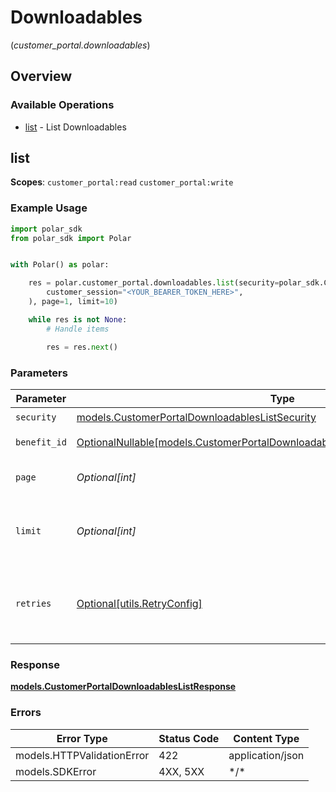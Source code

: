 # Downloadables
(*customer_portal.downloadables*)

## Overview

### Available Operations

* [list](#list) - List Downloadables

## list

**Scopes**: `customer_portal:read` `customer_portal:write`

### Example Usage

<!-- UsageSnippet language="python" operationID="customer_portal:downloadables:list" method="get" path="/v1/customer-portal/downloadables/" -->
```python
import polar_sdk
from polar_sdk import Polar


with Polar() as polar:

    res = polar.customer_portal.downloadables.list(security=polar_sdk.CustomerPortalDownloadablesListSecurity(
        customer_session="<YOUR_BEARER_TOKEN_HERE>",
    ), page=1, limit=10)

    while res is not None:
        # Handle items

        res = res.next()

```

### Parameters

| Parameter                                                                                                                                                     | Type                                                                                                                                                          | Required                                                                                                                                                      | Description                                                                                                                                                   |
| ------------------------------------------------------------------------------------------------------------------------------------------------------------- | ------------------------------------------------------------------------------------------------------------------------------------------------------------- | ------------------------------------------------------------------------------------------------------------------------------------------------------------- | ------------------------------------------------------------------------------------------------------------------------------------------------------------- |
| `security`                                                                                                                                                    | [models.CustomerPortalDownloadablesListSecurity](../../models/customerportaldownloadableslistsecurity.md)                                                     | :heavy_check_mark:                                                                                                                                            | N/A                                                                                                                                                           |
| `benefit_id`                                                                                                                                                  | [OptionalNullable[models.CustomerPortalDownloadablesListQueryParamBenefitIDFilter]](../../models/customerportaldownloadableslistqueryparambenefitidfilter.md) | :heavy_minus_sign:                                                                                                                                            | Filter by benefit ID.                                                                                                                                         |
| `page`                                                                                                                                                        | *Optional[int]*                                                                                                                                               | :heavy_minus_sign:                                                                                                                                            | Page number, defaults to 1.                                                                                                                                   |
| `limit`                                                                                                                                                       | *Optional[int]*                                                                                                                                               | :heavy_minus_sign:                                                                                                                                            | Size of a page, defaults to 10. Maximum is 100.                                                                                                               |
| `retries`                                                                                                                                                     | [Optional[utils.RetryConfig]](../../models/utils/retryconfig.md)                                                                                              | :heavy_minus_sign:                                                                                                                                            | Configuration to override the default retry behavior of the client.                                                                                           |

### Response

**[models.CustomerPortalDownloadablesListResponse](../../models/customerportaldownloadableslistresponse.md)**

### Errors

| Error Type                 | Status Code                | Content Type               |
| -------------------------- | -------------------------- | -------------------------- |
| models.HTTPValidationError | 422                        | application/json           |
| models.SDKError            | 4XX, 5XX                   | \*/\*                      |